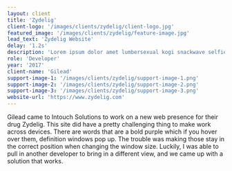 ```yaml
---
layout: client
title: 'Zydelig'
client-logo: '/images/clients/zydelig/client-logo.jpg'
featured_image: '/images/clients/zydelig/feature-image.jpg'
lead_text: 'Zydelig Website'
delay: '1.2s'
description: 'Lorem ipsum dolor amet lumbersexual kogi snackwave selfies before they sold out. Wolf shabby chic fanny pack, biodiesel shaman bicycle rights cronut mixtape prism chicharrones edison bulb flexitarian. Beard kinfolk tilde air plant tacos cronut messenger bag, marfa hell of. Kombucha microdosing salvia gluten-free chillwave swag.'
role: 'Developer'
year: '2017'
client-name: 'Gilead'
support-image-1: '/images/clients/zydelig/support-image-1.png'
support-image-2: '/images/clients/zydelig/support-image-2.png'
support-image-3: '/images/clients/zydelig/support-image-3.png'
website-url: 'https://www.zydelig.com'
---
```

Gilead came to Intouch Solutions to work on a new web presence for their drug Zydelig. This site did have a pretty challenging thing to make work across devices. There are words that are a bold purple which if you hover over them, definition windows pop up. The trouble was making those stay in the correct position when changing the window size. Luckily, I was able to pull in another developer to bring in a different view, and we came up with a solution that works.
